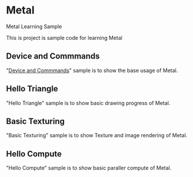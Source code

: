 # Metal
Metal Learning Sample

This is project is sample code for learning Metal

## Device and Commmands

"[Device and Commmands]()" sample is to show the base usage of Metal.


## Hello Triangle

"Hello Triangle" sample is to show basic drawing progress of Metal.

## Basic Texturing

"Basic Texturing" sample is to show Texture and image rendering of Metal.

## Hello Compute

"Hello Compute" sample is to show basic paraller compute of Metal.